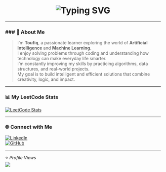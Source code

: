 <!-- Animated Header -->
<h1 align="center">
  <img src="https://readme-typing-svg.herokuapp.com?font=Roboto+Mono&weight=700&size=28&pause=1000&color=36BCF7&center=true&vCenter=true&width=550&lines=Hey+there%2C+I'm+Toufiq!+👋" alt="Typing SVG" />
</h1>

---

### ### 🌟 About Me  
> I’m **Toufiq**, a passionate learner exploring the world of **Artificial Intelligence** and **Machine Learning**.  
> I enjoy solving problems through coding and understanding how technology can make everyday life smarter.  
> I’m constantly improving my skills by practicing algorithms, data structures, and real-world projects.  
> My goal is to build intelligent and efficient solutions that combine creativity, logic, and impact.  

---

### 📊 My LeetCode Stats  

[![LeetCode Stats](https://leetcard.jacoblin.cool/Toufiq7700?theme=dark&font=Roboto&ext=heatmap)](https://leetcode.com/u/Toufiq7700/)

---

### 🌐 Connect with Me  

[![LinkedIn](https://img.shields.io/badge/LinkedIn-0A66C2?style=for-the-badge&logo=linkedin&logoColor=white)](your_linkedin_link_here)  
[![GitHub](https://img.shields.io/badge/GitHub-181717?style=for-the-badge&logo=github&logoColor=white)](https://github.com/ToufiqImroz)

---

⭐ *Profile Views*  
![](https://komarev.com/ghpvc/?username=ToufiqImroz&color=blue)

